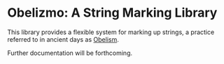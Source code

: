 # Obelizmo: A String Marking Library

This library provides a flexible system for marking up strings, a practice referred to in ancient days as [Obelism](https://en.wikipedia.org/wiki/Obelism).

Further documentation will be forthcoming.